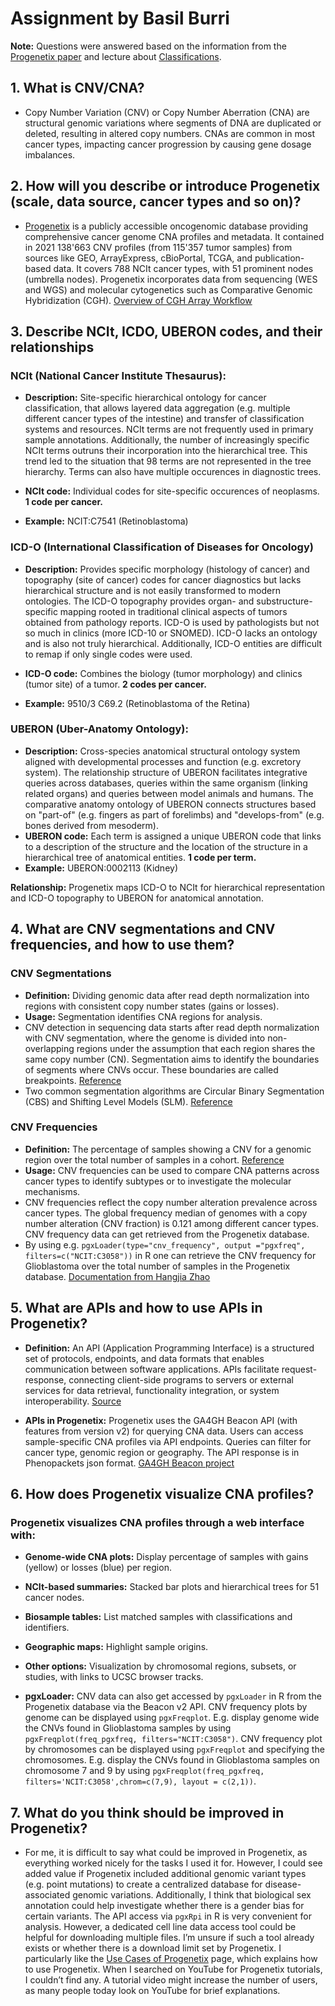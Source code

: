 # Assignment by Basil Burri

**Note:** Questions were answered based on the information from the [Progenetix paper](https://doi.org/10.1093/database/baab043) and lecture about [Classifications](https://github.com/compbiozurich/UZH-BIO392/blob/master/course-material/2025-04-17___Michael-Baudis__Classifications%2C-Data-Sharing___BIO392-FS25.pdf). 


## 1. What is CNV/CNA?
   - Copy Number Variation (CNV) or Copy Number Aberration (CNA) are structural genomic variations where segments of DNA are duplicated or deleted, resulting in altered copy numbers. CNAs are common in most cancer types, impacting cancer progression by causing gene dosage imbalances.

## 2. How will you describe or introduce Progenetix (scale, data source, cancer types and so on)?
   - [Progenetix](https://progenetix.org) is a publicly accessible oncogenomic database providing comprehensive cancer genome CNA profiles and metadata. It contained in 2021 138'663 CNV profiles (from 115'357 tumor samples) from sources like GEO, ArrayExpress, cBioPortal, TCGA, and publication-based data. It covers 788 NCIt cancer types, with 51 prominent nodes (umbrella nodes). Progenetix incorporates data from sequencing (WES and WGS) and molecular cytogenetics such as Comparative Genomic Hybridization (CGH). [Overview of CGH Array Workflow](https://ars.els-cdn.com/content/image/1-s2.0-S1578219016303328-gr7.jpg)

## 3. Describe NCIt, ICDO, UBERON codes, and their relationships

### NCIt (National Cancer Institute Thesaurus):

- **Description:** Site-specific hierarchical ontology for cancer classification, that allows layered data aggregation (e.g. multiple different cancer types of the intestine) and transfer of classification systems and resources. NCIt terms are not frequently used in primary sample annotations. Additionally, the number of increasingly specific NCIt terms outruns their incorporation into the hierarchical tree. This trend led to the situation that 98 terms are not represented in the tree hierarchy. Terms can also have multiple occurences in diagnostic trees.
  
- **NCIt code:** Individual codes for site-specific occurences of neoplasms. **1 code per cancer.**
- **Example:** NCIT:C7541 (Retinoblastoma)


### ICD-O (International Classification of Diseases for Oncology)

- **Description:** Provides specific morphology (histology of cancer) and topography (site of cancer) codes for cancer diagnostics but lacks hierarchical structure and is not easily transformed to modern ontologies. The ICD-O topography provides organ- and substructure-specific mapping rooted in traditional clinical aspects of tumors obtained from pathology reports. ICD-O is used by pathologists but not so much in clinics (more ICD-10 or SNOMED). ICD-O lacks an ontology and is also not truly hierarchical. Additionally, ICD-O entities are difficult to remap if only single codes were used.
  
- **ICD-O code:** Combines the biology (tumor morphology) and clinics (tumor site) of a tumor. **2 codes per cancer.**
- **Example:** 9510/3 C69.2 (Retinoblastoma of the Retina)


### UBERON (Uber-Anatomy Ontology):
- **Description:** Cross-species anatomical structural ontology system aligned with developmental processes and function (e.g. excretory system). The relationship structure of UBERON facilitates integrative queries across databases, queries within the same organism (linking related organs) and queries between model animals and humans. The comparative anatomy ontology of UBERON connects structures based on "part-of" (e.g. fingers as part of forelimbs) and "develops-from" (e.g. bones derived from mesoderm). 
- **UBERON code:** Each term is assigned a unique UBERON code that links to a description of the structure and the location of the structure in a hierarchical tree of anatomical entities. **1 code per term.**
- **Example:** UBERON:0002113 (Kidney)

**Relationship:** Progenetix maps ICD-O to NCIt for hierarchical representation and ICD-O topography to UBERON for anatomical annotation. 

## 4. What are CNV segmentations and CNV frequencies, and how to use them?

### CNV Segmentations
- **Definition:** Dividing genomic data after read depth normalization into regions with consistent copy number states (gains or losses).
- **Usage:** Segmentation identifies CNA regions for analysis.
- CNV detection in sequencing data starts after read depth normalization with CNV segmentation, where the genome is divided into non-overlapping regions under the assumption that each region shares the same copy number (CN). Segmentation aims to identify the boundaries of segments where CNVs occur. These boundaries are called breakpoints. [Reference](https://academic.oup.com/bib/article/25/2/bbae022/7604887)
- Two common segmentation algorithms are Circular Binary Segmentation (CBS) and Shifting Level Models (SLM). [Reference](https://support-docs.illumina.com/SW/DRAGEN_v38/Content/SW/DRAGEN/CNVSegmentation_fDG_swHS.htm)

### CNV Frequencies
- **Definition:** The percentage of samples showing a CNV for a genomic region over the total number of samples in a cohort. [Reference](https://www.bioconductor.org/packages/release/bioc/vignettes/pgxRpi/inst/doc/Introduction_3_access_cnv_frequency.html)
- **Usage:** CNV frequencies can be used to compare CNA patterns across cancer types to identify subtypes or to investigate the molecular mechanisms.
- CNV frequencies reflect the copy number alteration prevalence across cancer types. The global frequency median of genomes with a copy number alteration (CNV fraction) is 0.121 among different cancer types. CNV frequency data can get retrieved from the Progenetix database.
- By using e.g. ``pgxLoader(type="cnv_frequency", output ="pgxfreq", filters=c("NCIT:C3058"))`` in R one can retrieve the CNV frequency for Glioblastoma over the total number of samples in the Progenetix database. [Documentation from Hangjia Zhao](https://www.bioconductor.org/packages/release/bioc/vignettes/pgxRpi/inst/doc/Introduction_3_access_cnv_frequency.html)

## 5. What are APIs and how to use APIs in Progenetix?
   - **Definition:** An API (Application Programming Interface) is a structured set of protocols, endpoints, and data formats that enables communication between software applications. APIs facilitate request-response, connecting client-side programs to servers or external services for data retrieval, functionality integration, or system interoperability. [Source](https://www.talend.com/resources/what-is-an-api/)

   - **APIs in Progenetix:** Progenetix uses the GA4GH Beacon API (with features from version v2) for querying CNA data. Users can access sample-specific CNA profiles via API endpoints. Queries can filter for cancer type, genomic region or geography. The API response is in Phenopackets json format. [GA4GH Beacon project](https://genomebeacons.org/)

## 6. How does Progenetix visualize CNA profiles?

### Progenetix visualizes CNA profiles through a web interface with:
- **Genome-wide CNA plots:** Display percentage of samples with gains (yellow) or losses (blue) per region.
- **NCIt-based summaries:** Stacked bar plots and hierarchical trees for 51 cancer nodes.
- **Biosample tables:** List matched samples with classifications and identifiers.
- **Geographic maps:** Highlight sample origins.
- **Other options:** Visualization by chromosomal regions, subsets, or studies, with links to UCSC browser tracks.

- **pgxLoader:** CNV data can also get accessed by ``pgxLoader`` in R from the Progenetix database via the Beacon v2 API. CNV frequency plots by genome can be displayed using ``pgxFreqplot``. E.g. display genome wide the CNVs found in Glioblastoma samples by using ``pgxFreqplot(freq_pgxfreq, filters="NCIT:C3058")``. CNV frequency plot by chromosomes can be displayed using ``pgxFreqplot`` and specifying the chromosomes. E.g. display the CNVs found in Glioblastoma samples on chromosome 7 and 9 by using ``pgxFreqplot(freq_pgxfreq, filters='NCIT:C3058',chrom=c(7,9), layout = c(2,1))``.

## 7. What do you think should be improved in Progenetix?
- For me, it is difficult to say what could be improved in Progenetix, as everything worked nicely for the tasks I used it for. However, I could see added value if Progenetix included additional genomic variant types (e.g. point mutations) to create a centralized database for disease-associated genomic variations. Additionally, I think that biological sex annotation could help investigate whether there is a gender bias for certain variants. The API access via ``pgxRpi`` in R is very convenient for analysis. However, a dedicated cell line data access tool could be helpful for downloading multiple files. I’m unsure if such a tool already exists or whether there is a download limit set by Progenetix. I particularly like the [Use Cases of Progenetix](https://docs.progenetix.org/use-cases/) page, which explains how to use Progenetix. When I searched on YouTube for Progenetix tutorials, I couldn’t find any. A tutorial video might increase the number of users, as many people today look on YouTube for brief explanations.
